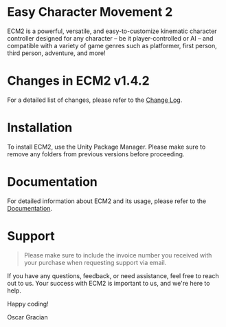 # Easy Character Movement 2

ECM2 is a powerful, versatile, and easy-to-customize kinematic character controller designed for any character – be it player-controlled or AI – and compatible with a variety of game genres such as platformer, first person, third person, adventure, and more!

# Changes in ECM2 v1.4.2

For a detailed list of changes, please refer to the [Change Log](https://oscar-gracian.gitbook.io/easy-character-movement-2/user-manual/general/change-log#version-1.4.2).

# Installation

To install ECM2, use the Unity Package Manager. Please make sure to remove any folders from previous versions before proceeding.

# Documentation

For detailed information about ECM2 and its usage, please refer to the [Documentation](https://oscar-gracian.gitbook.io/easy-character-movement-2/).

# Support

> Please make sure to include the invoice number you received with your purchase when requesting support via email.

If you have any questions, feedback, or need assistance, feel free to reach out to us. Your success with ECM2 is important to us, and we're here to help.

Happy coding!

Oscar Gracian
